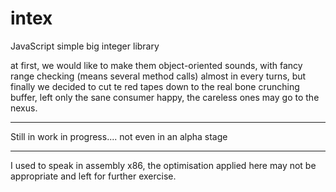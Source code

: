 # intex
JavaScript simple big integer library

  at first, we would like to make them object-oriented sounds,
  with fancy range checking (means several method calls) almost
  in every turns, but finally we decided to cut te red tapes
  down to the real bone crunching buffer, left only the sane
  consumer happy, the careless ones may go to the nexus.

*****************************
Still in work in progress....
not even in an alpha stage

*****************************
I used to speak in assembly x86, the optimisation applied here
may not be appropriate and left for further exercise.
